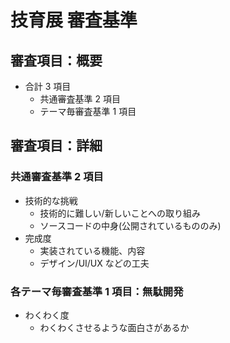 # 技育展 審査基準

## 審査項目：概要

- 合計 3 項目
  - 共通審査基準 2 項目
  - テーマ毎審査基準 1 項目

## 審査項目：詳細

### 共通審査基準 2 項目

- 技術的な挑戦
  - 技術的に難しい/新しいことへの取り組み
  - ソースコードの中身(公開されているもののみ)
- 完成度
  - 実装されている機能、内容
  - デザイン/UI/UX などの工夫

### 各テーマ毎審査基準 1 項目：無駄開発

- わくわく度
  - わくわくさせるような面白さがあるか
